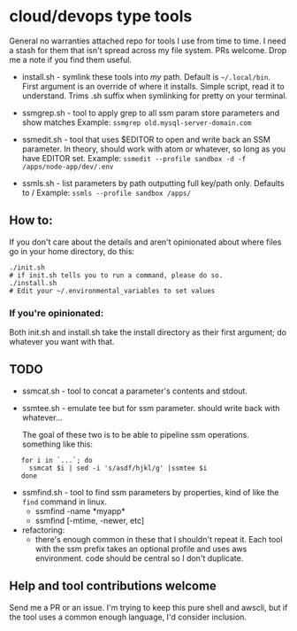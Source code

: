 # cloud/devops type tools

General no warranties attached repo for tools I use from time to time. I need a stash for them that isn't spread across my file system. PRs welcome.  Drop me a note if you find them useful.

 - install.sh - symlink these tools into _my_ path.  Default is `~/.local/bin`. First argument is an override of where it installs.  Simple script, read it to understand.  Trims .sh suffix when symlinking for pretty on your terminal.

 - ssmgrep.sh - tool to apply grep to all ssm param store parameters and show matches
   Example: `ssmgrep old.mysql-server-domain.com`

 - ssmedit.sh - tool that uses $EDITOR to open and write back an SSM parameter.  In theory, should work with atom or whatever, so long as you have EDITOR set.
   Example: `ssmedit --profile sandbox -d -f /apps/node-app/dev/.env`

 - ssmls.sh - list parameters by path outputting full key/path only.  Defaults to /
   Example: `ssmls --profile sandbox /apps/`

## How to:

If you don't care about the details and aren't opinionated about where files go in your home directory, do this:
```
./init.sh
# if init.sh tells you to run a command, please do so.
./install.sh
# Edit your ~/.environmental_variables to set values
```

### If you're opinionated:

Both init.sh and install.sh take the install directory as their first argument; do whatever you want with that.




## TODO

 - ssmcat.sh - tool to concat a parameter's contents and stdout.

 - ssmtee.sh - emulate tee but for ssm parameter.
   should write back with whatever...

   The goal of these two is to be able to pipeline ssm operations.
  something like this:
  ```
     for i in `...`; do
       ssmcat $i | sed -i 's/asdf/hjkl/g' |ssmtee $i
     done
   ```

 - ssmfind.sh - tool to find ssm parameters by properties, kind of like the `find` command in linux.
   - ssmfind -name \*myapp\*
   - ssmfind [-mtime, -newer, etc]
 - refactoring:
   - there's enough common in these that I shouldn't repeat it.  Each tool with the ssm prefix takes an optional profile and uses aws environment.  code should be central so I don't duplicate.

## Help and tool contributions welcome
Send me a PR or an issue.
I'm trying to keep this pure shell and awscli, but if the tool uses a common enough language, I'd consider inclusion.
